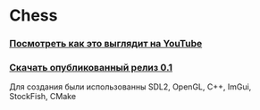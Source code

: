 # Chess

### [Посмотреть как это выглядит на YouTube](https://youtu.be/ZNK9TCWEby0)

### [Скачать опубликованный релиз 0.1](https://github.com/Darkwood9612/Chess/releases/tag/0.1)

Для создания были использованны SDL2, OpenGL, C++, ImGui, StockFish, CMake
